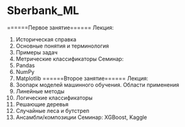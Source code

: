 # Sberbank_ML
======Первое занятие======
Лекция:
1. Историческая справка
2. Основные понятия и терминология
3. Примеры задач
4. Метрические классификаторы
Семинар:
1. Pandas
2. NumPy
3. Matplotlib
======Второе занятие======
Лекция:
1. Зоопарк моделей машинного обучения. Области применения
2. Линейные методы
3. Логические классификаторы
4. Решающие деревья
5. Случайные леса и бутстреп
6. Ансамбли/композиции
Семинар:
XGBoost, Kaggle
